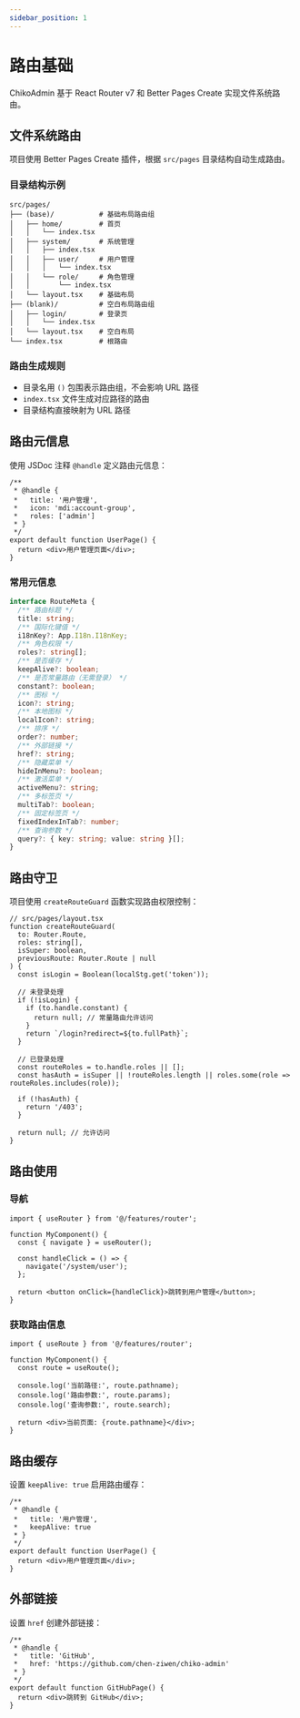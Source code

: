 ```yaml
---
sidebar_position: 1
---
```


# 路由基础

ChikoAdmin 基于 React Router v7 和 Better Pages Create 实现文件系统路由。

## 文件系统路由

项目使用 Better Pages Create 插件，根据 `src/pages` 目录结构自动生成路由。

### 目录结构示例

```
src/pages/
├── (base)/           # 基础布局路由组
│   ├── home/         # 首页
│   │   └── index.tsx
│   ├── system/       # 系统管理
│   │   ├── index.tsx
│   │   ├── user/     # 用户管理
│   │   │   └── index.tsx
│   │   └── role/     # 角色管理
│   │       └── index.tsx
│   └── layout.tsx    # 基础布局
├── (blank)/          # 空白布局路由组
│   ├── login/        # 登录页
│   │   └── index.tsx
│   └── layout.tsx    # 空白布局
└── index.tsx         # 根路由
```

### 路由生成规则

- 目录名用 `()` 包围表示路由组，不会影响 URL 路径
- `index.tsx` 文件生成对应路径的路由
- 目录结构直接映射为 URL 路径

## 路由元信息

使用 JSDoc 注释 `@handle` 定义路由元信息：

```tsx
/**
 * @handle {
 *   title: '用户管理',
 *   icon: 'mdi:account-group',
 *   roles: ['admin']
 * }
 */
export default function UserPage() {
  return <div>用户管理页面</div>;
}
```

### 常用元信息

```typescript
interface RouteMeta {
  /** 路由标题 */
  title: string;
  /** 国际化键值 */
  i18nKey?: App.I18n.I18nKey;
  /** 角色权限 */
  roles?: string[];
  /** 是否缓存 */
  keepAlive?: boolean;
  /** 是否常量路由（无需登录） */
  constant?: boolean;
  /** 图标 */
  icon?: string;
  /** 本地图标 */
  localIcon?: string;
  /** 排序 */
  order?: number;
  /** 外部链接 */
  href?: string;
  /** 隐藏菜单 */
  hideInMenu?: boolean;
  /** 激活菜单 */
  activeMenu?: string;
  /** 多标签页 */
  multiTab?: boolean;
  /** 固定标签页 */
  fixedIndexInTab?: number;
  /** 查询参数 */
  query?: { key: string; value: string }[];
}
```

## 路由守卫

项目使用 `createRouteGuard` 函数实现路由权限控制：

```tsx
// src/pages/layout.tsx
function createRouteGuard(
  to: Router.Route,
  roles: string[],
  isSuper: boolean,
  previousRoute: Router.Route | null
) {
  const isLogin = Boolean(localStg.get('token'));
  
  // 未登录处理
  if (!isLogin) {
    if (to.handle.constant) {
      return null; // 常量路由允许访问
    }
    return `/login?redirect=${to.fullPath}`;
  }
  
  // 已登录处理
  const routeRoles = to.handle.roles || [];
  const hasAuth = isSuper || !routeRoles.length || roles.some(role => routeRoles.includes(role));
  
  if (!hasAuth) {
    return '/403';
  }
  
  return null; // 允许访问
}
```

## 路由使用

### 导航

```tsx
import { useRouter } from '@/features/router';

function MyComponent() {
  const { navigate } = useRouter();
  
  const handleClick = () => {
    navigate('/system/user');
  };
  
  return <button onClick={handleClick}>跳转到用户管理</button>;
}
```

### 获取路由信息

```tsx
import { useRoute } from '@/features/router';

function MyComponent() {
  const route = useRoute();
  
  console.log('当前路径:', route.pathname);
  console.log('路由参数:', route.params);
  console.log('查询参数:', route.search);
  
  return <div>当前页面: {route.pathname}</div>;
}
```

## 路由缓存

设置 `keepAlive: true` 启用路由缓存：

```tsx
/**
 * @handle {
 *   title: '用户管理',
 *   keepAlive: true
 * }
 */
export default function UserPage() {
  return <div>用户管理页面</div>;
}
```

## 外部链接

设置 `href` 创建外部链接：

```tsx
/**
 * @handle {
 *   title: 'GitHub',
 *   href: 'https://github.com/chen-ziwen/chiko-admin'
 * }
 */
export default function GitHubPage() {
  return <div>跳转到 GitHub</div>;
} 
